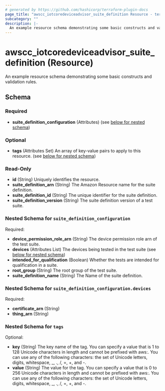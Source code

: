 ```yaml
---
# generated by https://github.com/hashicorp/terraform-plugin-docs
page_title: "awscc_iotcoredeviceadvisor_suite_definition Resource - terraform-provider-awscc"
subcategory: ""
description: |-
  An example resource schema demonstrating some basic constructs and validation rules.
---
```


# awscc_iotcoredeviceadvisor_suite_definition (Resource)

An example resource schema demonstrating some basic constructs and validation rules.



<!-- schema generated by tfplugindocs -->
## Schema

### Required

- **suite_definition_configuration** (Attributes) (see [below for nested schema](#nestedatt--suite_definition_configuration))

### Optional

- **tags** (Attributes Set) An array of key-value pairs to apply to this resource. (see [below for nested schema](#nestedatt--tags))

### Read-Only

- **id** (String) Uniquely identifies the resource.
- **suite_definition_arn** (String) The Amazon Resource name for the suite definition.
- **suite_definition_id** (String) The unique identifier for the suite definition.
- **suite_definition_version** (String) The suite definition version of a test suite.

<a id="nestedatt--suite_definition_configuration"></a>
### Nested Schema for `suite_definition_configuration`

Required:

- **device_permission_role_arn** (String) The device permission role arn of the test suite.
- **devices** (Attributes List) The devices being tested in the test suite (see [below for nested schema](#nestedatt--suite_definition_configuration--devices))
- **intended_for_qualification** (Boolean) Whether the tests are intended for qualification in a suite.
- **root_group** (String) The root group of the test suite.
- **suite_definition_name** (String) The Name of the suite definition.

<a id="nestedatt--suite_definition_configuration--devices"></a>
### Nested Schema for `suite_definition_configuration.devices`

Required:

- **certificate_arn** (String)
- **thing_arn** (String)



<a id="nestedatt--tags"></a>
### Nested Schema for `tags`

Optional:

- **key** (String) The key name of the tag. You can specify a value that is 1 to 128 Unicode characters in length and cannot be prefixed with aws:. You can use any of the following characters: the set of Unicode letters, digits, whitespace, _, ., /, =, +, and -.
- **value** (String) The value for the tag. You can specify a value that is 0 to 256 Unicode characters in length and cannot be prefixed with aws:. You can use any of the following characters: the set of Unicode letters, digits, whitespace, _, ., /, =, +, and -.


